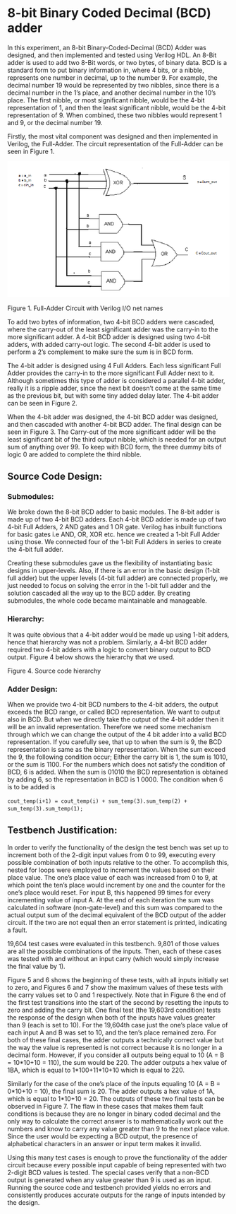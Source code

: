# 8-bit Binary Coded Decimal (BCD) adder

In this experiment, an 8-bit Binary-Coded-Decimal (BCD) Adder was designed, and then implemented and tested using Verilog HDL. An 8-Bit adder is used to add two 8-Bit words, or two bytes, of binary data. BCD is a standard form to put binary information in, where 4 bits, or a nibble, represents one number in decimal, up to the number 9. For example, the decimal number 19 would be represented by two nibbles, since there is a decimal number in the 1’s place, and another decimal number in the 10’s place. The first nibble, or most significant nibble, would be the 4-bit representation of 1, and then the least significant nibble, would be the 4-bit representation of 9. When combined, these two nibbles would represent 1 and 9, or the decimal number 19.

Firstly, the most vital component was designed and then implemented in Verilog, the Full-Adder. The circuit representation of the Full-Adder can be seen in Figure 1.

![Full-Adder Circuit](/images/figure1.tif "Full-Adder Circuit")

Figure 1. Full-Adder Circuit with Verilog I/O net names

To add two bytes of information, two 4-bit BCD adders were cascaded, where the carry-out of the least significant adder was the carry-in to the more significant adder. A 4-bit BCD adder is designed using two 4-bit adders, with added carry-out logic. The second 4-bit adder is used to perform a 2’s complement to make sure the sum is in BCD form.

The 4-bit adder is designed using 4 Full Adders. Each less significant Full Adder provides the carry-in to the more significant Full Adder next to it. Although sometimes this type of adder is considered a parallel 4-bit adder, really it is a ripple adder, since the next bit doesn’t come at the same time as the previous bit, but with some tiny added delay later. The 4-bit adder can be seen in Figure 2.

When the 4-bit adder was designed, the 4-bit BCD adder was designed, and then cascaded with another 4-bit BCD adder. The final design can be seen in Figure 3. The Carry-out of the more significant adder will be the least significant bit of the third output nibble, which is needed for an output sum of anything over 99. To keep with BCD form, the three dummy bits of logic 0 are added to complete the third nibble.

## Source Code Design:
### Submodules:
We broke down the 8-bit BCD adder to basic modules. The 8-bit adder is made up of two 4-bit BCD adders. Each 4-bit BCD adder is made up of two 4-bit Full Adders, 2 AND gates and 1 OR gate. Verilog has inbuilt functions for basic gates i.e AND, OR, XOR etc. hence we created a 1-bit Full Adder using those. We connected four of the 1-bit Full Adders in series to create the 4-bit full adder.

Creating these submodules gave us the flexibility of instantiating basic designs in upper-levels. Also, if there is an error in the basic design (1-bit full adder) but the upper levels (4-bit full adder) are connected properly, we just needed to focus on solving the error in the 1-bit full adder and the solution cascaded all the way up to the BCD adder. By creating submodules, the whole code became maintainable and manageable.

### Hierarchy:
It was quite obvious that a 4-bit adder would be made up using 1-bit adders, hence that hierarchy was not a problem. Similarly, a 4-bit BCD adder required two 4-bit adders with a logic to convert binary output to BCD output.  Figure 4 below shows the hierarchy that we used.

Figure 4. Source code hierarchy

### Adder Design:
When we provide two 4-bit BCD numbers to the 4-bit adders, the output exceeds the BCD range, or called BCD representation. We want to output also in BCD. But when we directly take the output of the 4-bit adder then it will be an invalid representation. Therefore we need some mechanism through which we can change the output of the 4 bit adder into a valid BCD representation. If you carefully see, that up to when the sum is 9, the BCD representation is same as the binary representation. When the sum exceed the 9, the following condition occur; Either the carry bit is 1, the sum is 1010, or the sum is 1100. For the numbers which does not satisfy the condition of BCD, 6 is added. When the sum is 01010 the BCD representation is obtained by adding 6, so the representation in BCD is 1 0000. The condition when 6 is to be added is

`cout_temp(i+1) = cout_temp(i) + sum_temp(3).sum_temp(2) + sum_temp(3).sum_temp(1);`

## Testbench Justification:
In order to verify the functionality of the design the test bench was set up to increment both of the 2-digit input values from 0 to 99, executing every possible combination of both inputs relative to the other. To accomplish this, nested for loops were employed to increment the values based on their place value. The one’s place value of each was increased from 0 to 9, at which point the ten’s place would increment by one and the counter for the one’s place would reset. For input B, this happened 99 times for every incrementing value of input A. At the end of each iteration the sum was calculated in software (non-gate-level) and this sum was compared to the actual output sum of the decimal equivalent of the BCD output of the adder circuit. If the two are not equal then an error statement is printed, indicating a fault.

19,604 test cases were evaluated in this testbench. 9,801 of those values are all the possible combinations of the inputs. Then, each of these cases was tested with and without an input carry (which would simply increase the final value by 1).

Figure 5 and 6 shows the beginning of these tests, with all inputs initially set to zero, and Figures 6 and 7 show the maximum values of these tests with the carry values set to 0 and 1 respectively. Note that in Figure 6 the end of the first test transitions into the start of the second by resetting the inputs to zero and adding the carry bit. One final test (the 19,603rd condition) tests the response of the design when both of the inputs have values greater than 9 (each is set to 10). For the 19,604th case just the one’s place value of each input A and B was set to 10, and the ten’s place remained zero. For both of these final cases, the adder outputs a technically correct value but the way the value is represented is not correct because it is no longer in a decimal form. However, if you consider all outputs being equal to 10 (A = B = 10\*10+10 = 110), the sum would be 220. The adder outputs a hex value of 1BA, which is equal to 1\*100+11*10+10 which is equal to 220.

Similarly for the case of the one’s place of the inputs equaling 10 (A = B = 0\*10+10 = 10), the final sum is 20. The adder outputs a hex value of 1A, which is equal to 1*10+10 = 20. The outputs of these two final tests can be observed in Figure 7. The flaw in these cases that makes them fault conditions is because they are no longer in binary coded decimal and the only way to calculate the correct answer is to mathematically work out the numbers and know to carry any value greater than 9 to the next place value. Since the user would be expecting a BCD output, the presence of alphabetical characters in an answer or input term makes it invalid.

Using this many test cases is enough to prove the functionality of the adder circuit because every possible input capable of being represented with two 2-digit BCD values is tested. The special cases verify that a non-BCD output is generated when any value greater than 9 is used as an input. Running the source code and testbench provided yields no errors and consistently produces accurate outputs for the range of inputs intended by the design.